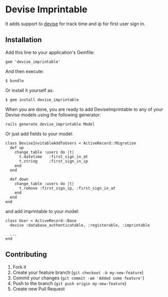 # Devise Imprintable

It adds support to [devise](http://github.com/plataformatec/devise) for track time and ip for first user sign in.

## Installation

Add this line to your application's Gemfile:

    gem 'devise_imprintable'

And then execute:

    $ bundle

Or install it yourself as:

    $ gem install devise_imprintable

When you are done, you are ready to add DeviseImprintable to any of your Devise models using the following generator:

    rails generate devise_imprintable Model

Or just add fields to your model:

    class DeviseInvitableAddToUsers < ActiveRecord::Migration
      def up
        change_table :users do |t|
          t.datetime   :first_sign_in_at
          t.string     :first_sign_in_ip
        end
      end

      def down
        change_table :users do |t|
          t.remove :first_sign_ip, :first_sign_in_at
        end
      end
    end   

and add imprintable to your model:
  
    class User < ActiveRecord::Base
      devise :database_authenticatable, :registerable, :imprintable

      ...
    end

## Contributing

1. Fork it
2. Create your feature branch (`git checkout -b my-new-feature`)
3. Commit your changes (`git commit -am 'Added some feature'`)
4. Push to the branch (`git push origin my-new-feature`)
5. Create new Pull Request
